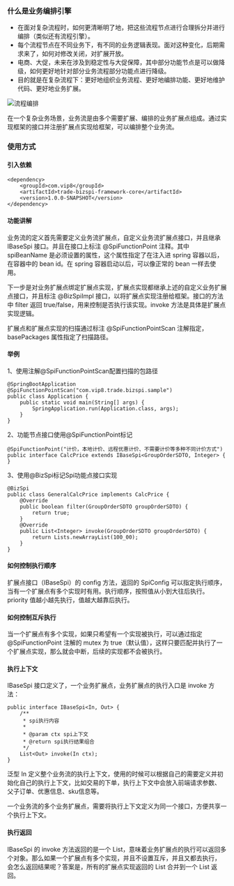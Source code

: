 ### 什么是业务编排引擎

- 在面对复杂流程时，如何更清晰明了地，把这些流程节点进行合理拆分并进行编排（类似还有流程引擎）。
- 每个流程节点在不同业务下，有不同的业务逻辑表现。面对这种变化，后期需求来了，如何对修改关闭，对扩展开放。
- 电商、大促，未来在涉及到稳定性与大促保障，其中部分功能节点是可以做降级，如何更好地针对部分业务流程部分功能点进行降级。
- 目的就是在复杂流程下：更好地组织业务流程、更好地编排功能、更好地维护代码、更好地业务扩展。

![流程编排](https://s.xinc818.com/files/khjxwkg6mow0fh.png)

在一个复杂业务场景，业务流是由多个需要扩展、编排的业务扩展点组成。通过实现框架的接口并注册扩展点实现给框架，可以编排整个业务流。

### 使用方式

#### 引入依赖
    <dependency>
        <groupId>com.vip8</groupId>
        <artifactId>trade-bizspi-framework-core</artifactId>
        <version>1.0.0-SNAPSHOT</version>
    </dependency>
    
#### 功能讲解

业务流的定义首先需要定义业务流扩展点，自定义业务流扩展点接口，并且继承 IBaseSpi 接口。并且在接口上标注 @SpiFunctionPoint 注释。其中 spiBeanName
 是必须设置的属性，这个属性指定了在注入进 spring 容器以后，在容器中的 bean id。在 spring 容器启动以后，可以像正常的 bean 一样去使用。
 
下一步是对业务扩展点绑定扩展点实现，扩展点实现都继承上述的自定义业务扩展点接口，并且标注 @BizSpiImpl 接口，以将扩展点实现注册给框架。接口的方法中 
filter 返回 true/false，用来控制是否执行该实现。invoke 方法是具体是扩展点实现逻辑。 

扩展点和扩展点实现的扫描通过标注 @SpiFunctionPointScan 注解指定，basePackages 属性指定了扫描路径。

#### 举例
1、使用注解@SpiFunctionPointScan配置扫描的包路径
```
@SpringBootApplication
@SpiFunctionPointScan("com.vip8.trade.bizspi.sample")
public class Application {
    public static void main(String[] args) {
        SpringApplication.run(Application.class, args);
    }
}
```
2、功能节点接口使用@SpiFunctionPoint标记
```
@SpiFunctionPoint("计价，本地计价、远程优惠计价、不需要计价等多种不同计价方式")
public interface CalcPrice extends IBaseSpi<GroupOrderSDTO, Integer> {
}
```
3、使用@BizSpi标记Spi功能点接口实现
```
@BizSpi
public class GeneralCalcPrice implements CalcPrice {
    @Override
    public boolean filter(GroupOrderSDTO groupOrderSDTO) {
        return true;
    }
    @Override
    public List<Integer> invoke(GroupOrderSDTO groupOrderSDTO) {
        return Lists.newArrayList(100_00);
    }
}
```
#### 如何控制执行顺序

扩展点接口（IBaseSpi）的 config 方法，返回的 SpiConfig 可以指定执行顺序，当有一个扩展点有多个实现时有用。执行顺序，按照值从小到大往后执行。
priority 值越小越先执行，值越大越靠后执行。

#### 如何控制互斥执行

当一个扩展点有多个实现，如果只希望有一个实现被执行，可以通过指定 @SpiFunctionPoint 注解的 mutex 为 true（默认值），这样只要匹配并执行了一
个扩展点实现，那么就会中断，后续的实现都不会被执行。

#### 执行上下文

IBaseSpi 接口定义了，一个业务扩展点，业务扩展点的执行入口是 invoke 方法：
```
public interface IBaseSpi<In, Out> {
    /**
     * spi执行内容
     *
     * @param ctx spi上下文
     * @return spi执行结果组合
     */
    List<Out> invoke(In ctx);
}
```
泛型 In 定义整个业务流的执行上下文，使用的时候可以根据自己的需要定义并初始化自己的执行上下文，比如交易的下单，执行上下文中会放入前端请求参数、
父子订单、优惠信息、sku信息等。

一个业务流的多个业务扩展点，需要将执行上下文定义为同一个接口，方便共享一个执行上下文。

#### 执行返回

IBaseSpi 的 invoke 方法返回的是一个 List，意味着业务扩展点的执行可以返回多个对象。那么如果一个扩展点有多个实现，并且不设置互斥，并且又都去执行，
会怎么返回结果呢？答案是，所有的扩展点实现返回的 List 合并到一个 List 返回。